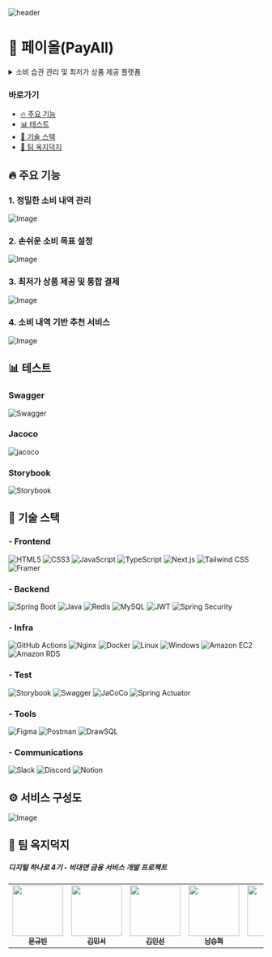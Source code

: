 ![header](https://capsule-render.vercel.app/api?type=waving&height=200&color=0:333333,100:8a8a8a&text=PayAll&fontSize=70&textBg=false&descAlignY=60&descAlign=50&animation=fadeIn&fontAlignY=40)

# 💸 페이올(PayAll)
<details>
<summary>소비 습관 관리 및 최저가 상품 제공 플랫폼</summary>
     
![Image](https://github.com/user-attachments/assets/b3b7da3e-f451-4135-ac76-995abb5f5d2b)
</details>

### 바로가기
- [🔥 주요 기능](#-주요-기능)
- [📊 테스트](#-테스트)
- [🚀 기술 스택](#-기술-스택)
- [🐤 팀 옥지덕지](#-팀-옥지덕지)



## 🔥 주요 기능
     
### 1. 정밀한 소비 내역 관리

![Image](https://github.com/user-attachments/assets/202b6d44-44d3-485b-8361-02bb36f79c0d)

### 2. 손쉬운 소비 목표 설정

![Image](https://github.com/user-attachments/assets/9f4c88c7-3ffc-484d-a0ac-decde2e611f0)

### 3. 최저가 상품 제공 및 통합 결제

![Image](https://github.com/user-attachments/assets/0fe8b8ab-26b7-4e0d-ab4b-d66356a33059)

### 4. 소비 내역 기반 추천 서비스

![Image](https://github.com/user-attachments/assets/173ef75b-1880-42d6-805f-478ba67c5b1b)


## 📊 테스트

### Swagger
![Swagger](https://github.com/user-attachments/assets/c5fa5515-8aa3-452f-9643-b12504a9d32b)

### Jacoco
![jacoco](https://github.com/user-attachments/assets/132d3886-3a61-4ef5-8bf2-9fc2529f6546)

### Storybook
![Storybook](https://github.com/user-attachments/assets/00041d7e-1833-4a61-a6ac-11f046d4abb6)


## 🚀 기술 스택

### - Frontend

![HTML5](https://img.shields.io/badge/HTML5-E34F26?style=flat-square&logo=html5&logoColor=white) 
![CSS3](https://img.shields.io/badge/CSS3-1572B6?style=flat-square&logo=css3&logoColor=white) 
![JavaScript](https://img.shields.io/badge/JavaScript-F7DF1E?style=flat-square&logo=javascript&logoColor=black) 
![TypeScript](https://img.shields.io/badge/TypeScript-3178C6?style=flat-square&logo=typescript&logoColor=white) 
![Next.js](https://img.shields.io/badge/Next.js-000000?style=flat-square&logo=next.js&logoColor=white) 
![Tailwind CSS](https://img.shields.io/badge/TailwindCSS-06B6D4?style=flat-square&logo=tailwindcss&logoColor=white) 
![Framer](https://img.shields.io/badge/Framer-black?style=flat-square&logo=framer&logoColor=blue)

### - Backend
     
![Spring Boot](https://img.shields.io/badge/Spring_Boot-6DB33F?style=flat-square&logo=springboot&logoColor=white) 
![Java](https://img.shields.io/badge/Java-007396?style=flat-square&logo=java&logoColor=white) 
![Redis](https://img.shields.io/badge/Redis-DC382D?style=flat-square&logo=redis&logoColor=white) 
![MySQL](https://img.shields.io/badge/MySQL-4479A1?style=flat-square&logo=mysql&logoColor=white) 
![JWT](https://img.shields.io/badge/json%20web%20tokens-323330?style=flat-square&logo=json-web-tokens&logoColor=pink)
![Spring Security](https://img.shields.io/badge/Spring_Security-6DB33F?style=flat-square&logo=Spring-Security&logoColor=white)

### - Infra
      
![GitHub Actions](https://img.shields.io/badge/GitHub_Actions-2088FF?style=flat-square&logo=githubactions&logoColor=white) 
![Nginx](https://img.shields.io/badge/Nginx-009639?style=flat-square&logo=nginx&logoColor=white) 
![Docker](https://img.shields.io/badge/Docker-2496ED?style=flat-square&logo=docker&logoColor=white) 
![Linux](https://img.shields.io/badge/Linux-FCC624?style=flat-square&logo=linux&logoColor=black)
![Windows](https://img.shields.io/badge/Windows-0078D6?style=flat-square&logo=windows&logoColor=white)
![Amazon EC2](https://img.shields.io/badge/Amazon_EC2-F8991D?style=flat-square&logo=amazonec2&logoColor=white) 
![Amazon RDS](https://img.shields.io/badge/Amazon_RDS-527FFF?style=flat-square&logo=amazonrds&logoColor=white)  

### - Test
 
![Storybook](https://img.shields.io/badge/Storybook-FF4785?style=flat-square&logo=storybook&logoColor=white) 
![Swagger](https://img.shields.io/badge/Swagger-85EA2D?style=flat-square&logo=swagger&logoColor=white)
![JaCoCo](https://img.shields.io/badge/JaCoCo-FF7F00?style=flat-square&logo=codecov&logoColor=white) 
![Spring Actuator](https://img.shields.io/badge/Spring_Actuator-6DB33F?style=flat-square&logo=spring&logoColor=white) 

### - Tools
![Figma](https://img.shields.io/badge/Figma-F24E1E?style=flat-square&logo=figma&logoColor=white)
![Postman](https://img.shields.io/badge/Postman-FF6C37?style=flat-square&logo=postman&logoColor=white)
![DrawSQL](https://img.shields.io/badge/DrawSQL-FF5733?style=flat-square&logo=databricks&logoColor=white)  

### - Communications
![Slack](https://img.shields.io/badge/Slack-4A154B?style=flat-square&logo=slack&logoColor=white)
![Discord](https://img.shields.io/badge/Discord-7289DA?style=flat-square&logo=discord&logoColor=white)
![Notion](https://img.shields.io/badge/Notion-000000?style=flat-square&logo=notion&logoColor=white) 

## ⚙️ 서비스 구성도

![Image](https://github.com/user-attachments/assets/4905a024-a942-46f5-8c7b-0aec10128373)


## 🐤 팀 옥지덕지

##### 디지털 하나로 4기 - 비대면 금융 서비스 개발 프로젝트
<table>
  <tbody>
    <tr>
      <td align="center"><a href="https://github.com/somea82"><img src="https://avatars.githubusercontent.com/u/97287973?v=4" width="100px;" alt=""/><br /><sub><b> 문규빈 </b></sub></a><br /></td>
    <td align="center"><a href="https://github.com/Min-swo"><img src="https://avatars.githubusercontent.com/u/80453129?v=4" width="100px;" alt=""/><br /><sub><b> 김민서 </b></sub></a><br /></td>
<td align="center"><a href="https://github.com/insun-k"><img src="https://avatars.githubusercontent.com/u/81949359?v=4" width="100px;" alt=""/><br /><sub><b> 김인선 </b></sub></a><br /></td>
<td align="center"><a href="https://github.com/laputa-n"><img src="https://avatars.githubusercontent.com/u/128452330?v=4" width="100px;" alt=""/><br /><sub><b> 남승혁 </b></sub></a><br /></td>
<td align="center"><a href="https://github.com/hhbb0081"><img src="https://avatars.githubusercontent.com/u/102276917?v=4" width="100px;" alt=""/><br /><sub><b> 문해빈 </b></sub></a><br /></td>
<td align="center"><a href="https://github.com/Sionparadox"><img src="https://avatars.githubusercontent.com/u/99112680?v=4" width="100px;" alt=""/><br /><sub><b> 박시온 </b></sub></a><br /></td>
<td align="center"><a href="https://github.com/GyuhoTiger"><img src="https://avatars.githubusercontent.com/u/177179409?v=4" width="100px;" alt=""/><br /><sub><b> 이규호 </b></sub></a><br /></td>
    </tr>
  </tbody>
</table>
